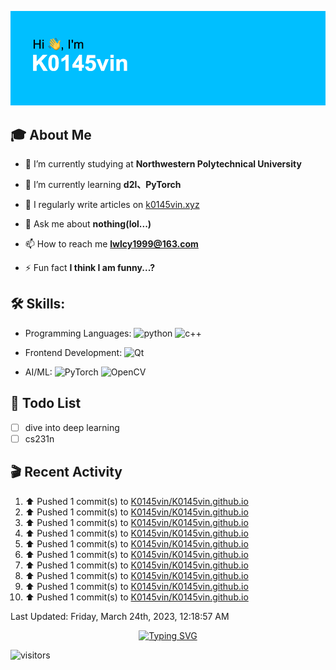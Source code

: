 ![](https://github.com/K0145vin/K0145vin/blob/main/header.png)

## :mortar_board: About Me

- 🔭 I’m currently studying at **Northwestern Polytechnical University**

- 🌱 I’m currently learning **d2l、PyTorch**

- 📝 I regularly write articles on [k0145vin.xyz](k0145vin.xyz)

- 💬 Ask me about **nothing(lol...)**

- 📫 How to reach me **lwlcy1999@163.com**

- ⚡ Fun fact **I think I am funny...?**

<h2 align="left"> 🛠 Skills:</h3>

- Programming Languages: ![python](https://img.shields.io/badge/-Python-333333?style=flat&logo=python&logoColor=3776AB) ![c++](https://img.shields.io/badge/-C++-333333?style=flat&logo=cplusplus&logoColor=00599C)
 
- Frontend Development: ![Qt](https://img.shields.io/badge/-Qt-333333?style=flat&logo=qt&logoColor=41CD52)

- AI/ML: ![PyTorch](https://img.shields.io/badge/-PyTorch-333333?style=flat&logo=pytorch&logoColor=EE4C2C) ![OpenCV](https://img.shields.io/badge/-OpenCV-333333?style=flat&logo=opencv&logoColor=5C3EE8)

## :calendar: Todo List

- [ ] dive into deep learning
- [ ] cs231n

## :clapper: Recent Activity

<!--RECENT_ACTIVITY:start-->
1. ⬆️ Pushed 1 commit(s) to [K0145vin/K0145vin.github.io](https://github.com/K0145vin/K0145vin.github.io)
2. ⬆️ Pushed 1 commit(s) to [K0145vin/K0145vin.github.io](https://github.com/K0145vin/K0145vin.github.io)
3. ⬆️ Pushed 1 commit(s) to [K0145vin/K0145vin.github.io](https://github.com/K0145vin/K0145vin.github.io)
4. ⬆️ Pushed 1 commit(s) to [K0145vin/K0145vin.github.io](https://github.com/K0145vin/K0145vin.github.io)
5. ⬆️ Pushed 1 commit(s) to [K0145vin/K0145vin.github.io](https://github.com/K0145vin/K0145vin.github.io)
6. ⬆️ Pushed 1 commit(s) to [K0145vin/K0145vin.github.io](https://github.com/K0145vin/K0145vin.github.io)
7. ⬆️ Pushed 1 commit(s) to [K0145vin/K0145vin.github.io](https://github.com/K0145vin/K0145vin.github.io)
8. ⬆️ Pushed 1 commit(s) to [K0145vin/K0145vin.github.io](https://github.com/K0145vin/K0145vin.github.io)
9. ⬆️ Pushed 1 commit(s) to [K0145vin/K0145vin.github.io](https://github.com/K0145vin/K0145vin.github.io)
10. ⬆️ Pushed 1 commit(s) to [K0145vin/K0145vin.github.io](https://github.com/K0145vin/K0145vin.github.io)
<!--RECENT_ACTIVITY:end-->

<!--RECENT_ACTIVITY:last_update-->
Last Updated: Friday, March 24th, 2023, 12:18:57 AM
<!--RECENT_ACTIVITY:last_update_end-->

<div align="center"><a href="https://git.io/typing-svg"><img src="https://readme-typing-svg.demolab.com?font=Courier+Prime&pause=1000&center=true&vCenter=true&width=270&lines=Think+twice%2C+code+once" alt="Typing SVG" /></a></div>

![visitors](https://visitor-badge.glitch.me/badge?page_id=K0145vin.K0145vin&left_color=black&right_color=blue)


<!--
**K0145vin/K0145vin** is a ✨ _special_ ✨ repository because its `README.md` (this file) appears on your GitHub profile.

Here are some ideas to get you started:

- 🔭 I’m currently working on ...
- 🌱 I’m currently learning ...
- 👯 I’m looking to collaborate on ...
- 🤔 I’m looking for help with ...
- 💬 Ask me about ...
- 📫 How to reach me: ...
- 😄 Pronouns: ...
- ⚡ Fun fact: ...
-->


